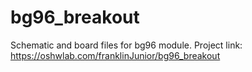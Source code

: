 # bg96_breakout
Schematic and board files for bg96 module.
Project link: https://oshwlab.com/franklinJunior/bg96_breakout
